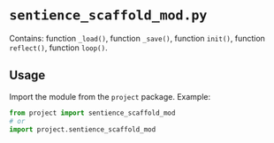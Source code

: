 # `sentience_scaffold_mod.py`

Contains: function `_load()`, function `_save()`, function `init()`, function `reflect()`, function `loop()`.

## Usage

Import the module from the `project` package. Example:

```python
from project import sentience_scaffold_mod
# or
import project.sentience_scaffold_mod
```
